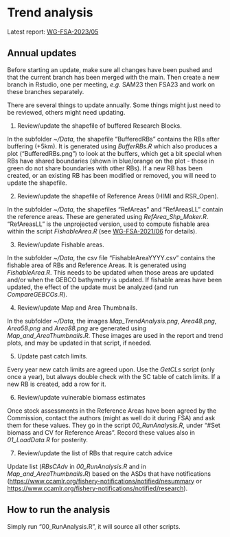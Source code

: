 
<!-- README.md is generated from README.Rmd. Please edit the .Rmd file then knit it -->

# Trend analysis

Latest report:
[WG-FSA-2023/05](https://meetings.ccamlr.org/en/wg-fsa-2023/05)

## Annual updates

Before starting an update, make sure all changes have been pushed and
that the current branch has been merged with the main. Then create a new
branch in Rstudio, one per meeting, *e.g.* SAM23 then FSA23 and work on
these branches separately.

There are several things to update annually. Some things might just need
to be reviewed, others might need updating.

1.  Review/update the shapefile of buffered Research Blocks.

In the subfolder *~/Data*, the shapefile “BufferedRBs” contains the RBs
after buffering (+5km). It is generated using *BufferRBs.R* which also
produces a plot (“BufferedRBs.png”) to look at the buffers, which get a
bit special when RBs have shared boundaries (shown in blue/orange on the
plot - those in green do not share boundaries with other RBs). If a new
RB has been created, or an existing RB has been modified or removed, you
will need to update the shapefile.

2.  Review/update the shapefile of Reference Areas (HIMI and RSR_Open).

In the subfolder *~/Data*, the shapefiles “RefAreas” and “RefAreasLL”
contain the reference areas. These are generated using
*RefArea_Shp_Maker.R*. “RefAreasLL” is the unprojected version, used to
compute fishable area within the script *FishableArea.R* (see
[WG-FSA-2021/06](https://www.ccamlr.org/en/wg-fsa-2021/06) for details).

3.  Review/update Fishable areas.

In the subfolder *~/Data*, the csv file “FishableAreaYYYY.csv” contains
the fishable area of RBs and Reference Areas. It is generated using
*FishableArea.R*. This needs to be updated when those areas are updated
and/or when the GEBCO bathymetry is updated. If fishable areas have been
updated, the effect of the update must be analyzed (and run
*CompareGEBCOs.R*).

4.  Review/update Map and Area Thumbnails.

In the subfolder *~/Data*, the images *Map_TrendAnalysis.png*,
*Area48.png*, *Area58.png* and *Area88.png* are generated using
*Map_and_AreaThumbnails.R*. These images are used in the report and
trend plots, and may be updated in that script, if needed.

5.  Update past catch limits.

Every year new catch limits are agreed upon. Use the *GetCLs* script
(only once a year), but always double check with the SC table of catch
limits. If a new RB is created, add a row for it.

6.  Review/update vulnerable biomass estimates

Once stock assessments in the Reference Areas have been agreed by the
Commission, contact the authors (might as well do it during FSA) and ask
them for these values. They go in the script *00_RunAnalysis.R*, under
“\#Set biomass and CV for Reference Areas”. Record these values also in
*01_LoadData.R* for posterity.

7.  Review/update the list of RBs that require catch advice

Update list (*RBsCAdv* in *00_RunAnalysis.R* and in
*Map_and_AreaThumbnails.R*) based on the ASDs that have notifications
(<https://www.ccamlr.org/fishery-notifications/notified/nesummary> or
<https://www.ccamlr.org/fishery-notifications/notified/research>).

## How to run the analysis

Simply run “00_RunAnalysis.R”, it will source all other scripts.
